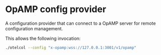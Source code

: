 # OpAMP config provider

A configuration provider that can connect to a OpAMP server for remote configuration management.

This allows the following invocation:

```bash
./otelcol --config "x-opamp:wss://127.0.0.1:3001/v1/opamp"
```

